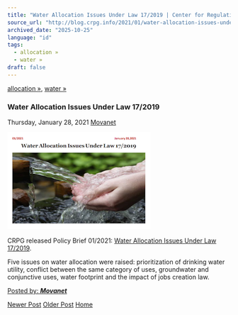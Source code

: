 ```yaml
---
title: "Water Allocation Issues Under Law 17/2019 | Center for Regulation, Policy and Governance (CRPG)"
source_url: "http://blog.crpg.info/2021/01/water-allocation-issues-under-law-172019.html"
archived_date: "2025-10-25"
language: "id"
tags:
  - allocation »
  - water »
draft: false
---
```


[allocation »](http://blog.crpg.info/search/label/allocation), [water »](http://blog.crpg.info/search/label/water)

###  Water Allocation Issues Under Law 17/2019 

Thursday, January 28, 2021  [ Movanet ](https://www.blogger.com/profile/10356608562678830076 "author profile")

[![](/assets/images/asset_00014_image.png)](https://blogger.googleusercontent.com/img/b/R29vZ2xl/AVvXsEih4IBn_8ci4jVLESyprdvFfl_R57If0uCh8d0dulPgnfrhMT5lJ7mZ6nd22Sz8iT7CW-FTuEjZkhzNsBbvPJT2NZh5kVUgnTwVLL7tpckDHsJqyLUDEgGZ2FD5u0Z1dR_eE4w1hfYP8lA/)

  


CRPG released Policy Brief 01/2021: [Water Allocation Issues Under Law 17/2019](/assets/pdfs/asset_00015_Policy_Brief_01_2021.pdf). 

Five issues on water allocation were raised: prioritization of drinking water utility, conflict between the same category of uses, groundwater and conjunctive uses, water footprint and the impact of jobs creation law.

  


  


[ Posted by: _**Movanet**_ ](https://www.blogger.com/profile/10356608562678830076 "author profile")

[ ](https://www.blogger.com/email-post/1800407982648215581/6523409647579221553 "Email Post") [ ](https://www.blogger.com/post-edit.g?blogID=1800407982648215581&postID=6523409647579221553&from=pencil "Edit Post")

[Newer Post](http://blog.crpg.info/2021/05/konsep-regulasi-berbasis-risiko-telaah.html "Newer Post") [Older Post](http://blog.crpg.info/2020/12/larangan-pendayagunaan-air-di-wilayah.html "Older Post") [Home](http://blog.crpg.info/)
